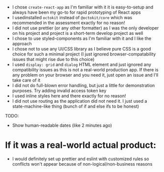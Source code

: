 - I chose `create-react-app` as I'm familiar with it it is easy-to-setup and
  always have been my go-to for rapid prototyping of React apps
- I usedinstalled `octokit` instead of `@octokit/core` which was recommended in
  the assessment exactly for no reason!
- I did not use prettier (or any other formatter) as I was the only developer on
  his project and project is a short-term develop project as well
- I chose to use styled-components as I'm familiar with it and I like the
  approach
- I chose not to use any UI/CSS library as I believe pure CSS is a good choice
  for such a minimal project (I just ignored browser-compatability issues that
  might rise due to this choice)
- I used `display: grid` and `dialog` HTML element and just ignored any
  compatibility issues as this is not a real-world production app. If there is
  any problem on your browser and you need it, just open an issue and I'll take
  care of it
- I did not do full-blown error handling, but just a little for demonstration
  purposes. Try adding invalid access token key
- I used inline styles here and there exactly for no reason!
- I did not use routing as the application did not need it. I just used a
  state-machine-like thing (bunch of if and else ifs to be honest)

TODO:

- Show human-readable dates (like 2 minutes ago)

# If it was a real-world actual product:

- I would definitely set up prettier and eslint with customized rules so
  conflicts won't appear because of non-logical/non-business reasons

